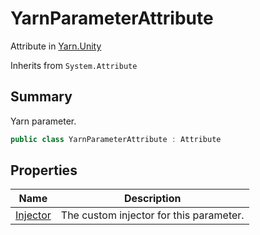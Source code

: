 # YarnParameterAttribute

Attribute in [Yarn.Unity](../)

Inherits from `System.Attribute`

## Summary

Yarn parameter.

```csharp
public class YarnParameterAttribute : Attribute
```

## Properties

| Name                                                      | Description                             |
| --------------------------------------------------------- | --------------------------------------- |
| [Injector](yarn.unity.yarnparameterattribute.injector.md) | The custom injector for this parameter. |
